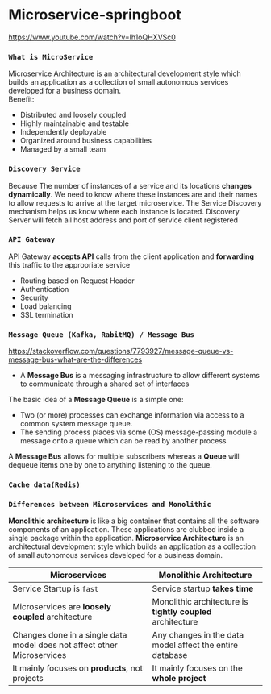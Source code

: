 # Microservice-springboot
https://www.youtube.com/watch?v=lh1oQHXVSc0

### `What is MicroService`
Microservice Architecture is an architectural development style which builds an application as a collection of small autonomous services developed for a business domain. \
Benefit: 
  - Distributed and loosely coupled
  - Highly maintainable and testable
  - Independently deployable
  - Organized around business capabilities
  - Managed by a small team

### `Discovery Service`
Because The number of instances of a service and its locations **changes dynamically**. We need to know where these instances are and their names to allow requests to arrive at the target microservice. The Service Discovery mechanism helps us know where each instance is located.
Discovery Server will fetch all host address and port of service client registered

### `API Gateway`
API Gateway **accepts API** calls from the client application and **forwarding** this traffic to the appropriate service

  - Routing based on Request Header
  - Authentication 
  - Security
  - Load balancing 
  - SSL termination

### `Message Queue (Kafka, RabitMQ) / Message Bus`
https://stackoverflow.com/questions/7793927/message-queue-vs-message-bus-what-are-the-differences
 - A **Message Bus** is a messaging infrastructure to allow different systems to communicate through a shared set of interfaces

The basic idea of a **Message Queue** is a simple one:
  - Two (or more) processes can exchange information via access to a common system message queue.
  - The sending process places via some (OS) message-passing module a message onto a queue which can be read by another process

A **Message Bus** allows for multiple subscribers whereas a **Queue** will dequeue items one by one to anything listening to the queue.
### `Cache data(Redis)`


### `Differences between Microservices and Monolithic`
**Monolithic architecture** is like a big container that contains all the software components of an application. These applications are clubbed inside a single package within the application.
**Microservice Architecture** is an architectural development style which builds an application as a collection of small autonomous services developed for a business domain.

| Microservices | Monolithic Architecture |
| --- | --- |
| Service Startup is `fast` | Service startup **takes time** | 
| Microservices are **loosely coupled** architecture | Monolithic architecture is **tightly coupled** architecture |
| Changes done in a single data model does not affect other Microservices | Any changes in the data model affect the entire database |
| It mainly focuses on **products**, not projects | It mainly focuses on the **whole project** |
